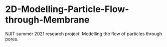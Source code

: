# 2D-Modelling-Particle-Flow-through-Membrane
NJIT summer 2021 research project. Modelling the flow of particles through pores. 
